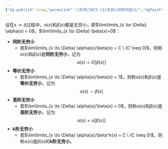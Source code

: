```yaml
---
{"dg-publish":true,"permalink":"/杂项/2023-11/无穷小的阶的定义/","dgPassFrontmatter":true}
---
```


设在$x \to \Delta$过程中，$\alpha(x)$和$\beta(x)$都是无穷小，即$\lim\limits_{x \to \Delta} \alpha(x) = 0$，$\lim\limits_{x \to \Delta} \beta(x)=0$：
- **同阶无穷小**
	- 若$\lim\limits_{x \to \Delta} \alpha(x)/\beta(x) = C \ (C \neq 0)$，则称$\alpha(x)$和$\beta(x)$是**同阶无穷小**，记为
	$$\alpha(x)=O[\beta(x)]$$
- **等价无穷小**
	- 若$\lim\limits_{x \to \Delta} \alpha(x)/\beta(x) = 1$，则称$\alpha(x)$和$\beta(x)$是**等价无穷小**，记为
	$$\alpha(x)\sim\beta(x)$$
- **高阶无穷小**
	- 若$\lim\limits_{x \to \Delta} \alpha(x)/\beta(x) = 0$，则称$\alpha(x)$和$\beta(x)$是**高阶无穷小**，记为
	$$\alpha(x)=o[\beta(x)]$$
- **k阶无穷小**
	- 若$\lim\limits_{x \to \Delta} \alpha(x)/\beta^k(x) = C \ (C \neq 0)$，则称$\alpha(x)$是$\beta(x)$的**k阶无穷小**。
